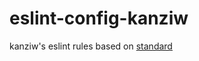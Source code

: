# eslint-config-kanziw

kanziw's eslint rules based on [standard](https://github.com/standard/eslint-config-standard)
